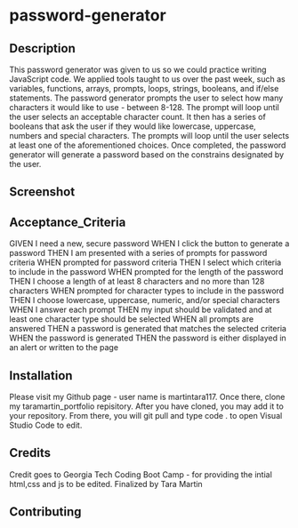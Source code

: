 # password-generator

## Description

This password generator was given to us so we could practice writing JavaScript code. We applied tools taught to us over the past week, such as variables, functions, arrays, prompts, loops, strings, booleans, and if/else statements. The password generator prompts the user to select how many characters it would like to use - between 8-128. The prompt will loop until the user selects an acceptable character count. It then has a series of booleans that ask the user if they would like lowercase, uppercase, numbers and special characters. The prompts will loop until the user selects at least one of the aforementioned choices. Once completed, the password generator will generate a password based on the constrains designated by the user.

## Screenshot

## Acceptance_Criteria

GIVEN I need a new, secure password
WHEN I click the button to generate a password
THEN I am presented with a series of prompts for password criteria
WHEN prompted for password criteria
THEN I select which criteria to include in the password
WHEN prompted for the length of the password
THEN I choose a length of at least 8 characters and no more than 128 characters
WHEN prompted for character types to include in the password
THEN I choose lowercase, uppercase, numeric, and/or special characters
WHEN I answer each prompt
THEN my input should be validated and at least one character type should be selected
WHEN all prompts are answered
THEN a password is generated that matches the selected criteria
WHEN the password is generated
THEN the password is either displayed in an alert or written to the page

## Installation

Please visit my Github page - user name is martintara117. Once there, clone my taramartin_portfolio repisitory. After you have cloned, you may add it to your repository. From there, you will git pull and type code . to open Visual Studio Code to edit.

## Credits

Credit goes to Georgia Tech Coding Boot Camp - for providing the intial html,css and js to be edited.
Finalized by Tara Martin

## Contributing
